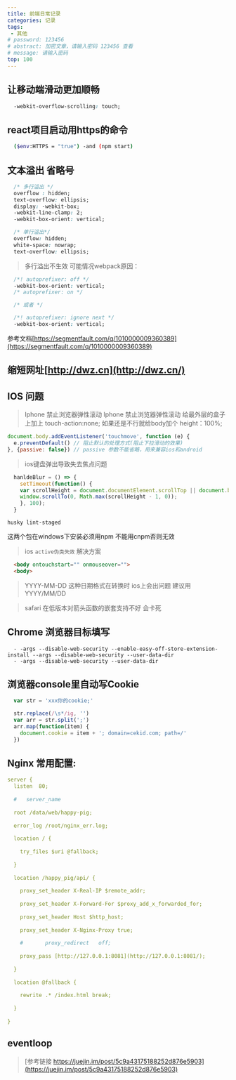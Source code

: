 ```yaml
---
title: 前端日常记录
categories: 记录
tags:
 - 其他
# password: 123456
# abstract: 加密文章，请输入密码 123456 查看
# message: 请输入密码
top: 100
---
```


## 让移动端滑动更加顺畅

```CSS
  -webkit-overflow-scrolling: touch;
```

## react项目启动用https的命令
```bash
  ($env:HTTPS = "true") -and (npm start)
```

## 文本溢出 省略号

```CSS
  /* 多行溢出 */
  overflow : hidden;
  text-overflow: ellipsis;
  display: -webkit-box;
  -webkit-line-clamp: 2;
  -webkit-box-orient: vertical;

  /* 单行溢出*/
  overflow: hidden;
  white-space: nowrap;
  text-overflow: ellipsis;
```

<!-- [webpck HYPERLINK "https://segmentfault.com/q/1010000009360389"是不是不能编译这个属性 HYPERLINK "https://segmentfault.com/q/1010000009360389"-webkit-box-orient: vertical](https://segmentfault.com/q/1010000009360389)需要加上下面这段 -->
> 多行溢出不生效 可能情况webpack原因：
```CSS
  /*! autoprefixer: off */
  -webkit-box-orient: vertical;
  /* autoprefixer: on */

  /* 或者 */

  /*! autoprefixer: ignore next */
  -webkit-box-orient: vertical;
```

参考文档[https://segmentfault.com/q/1010000009360389](https://segmentfault.com/q/1010000009360389)

## 缩短网址[http://dwz.cn](http://dwz.cn/)

## IOS 问题

> Iphone 禁止浏览器弹性滚动
Iphone 禁止浏览器弹性滚动  给最外层的盒子上加上 touch-action:none;
如果还是不行就给body加个 height：100%;

```jsx
document.body.addEventListener('touchmove', function (e) {
  e.preventDefault() // 阻止默认的处理方式(阻止下拉滑动的效果)
}, {passive: false}) // passive 参数不能省略，用来兼容ios和android
```

> ios键盘弹出导致失去焦点问题
```jsx
  hanldeBlur = () => {
    setTimeout(function() {
    var scrollHeight = document.documentElement.scrollTop || document.body.scrollTop || 0;
    window.scrollTo(0, Math.max(scrollHeight - 1, 0));
    }, 100);
  }
```

`husky lint-staged`

这两个包在windows下安装必须用npm 不能用cnpm否则无效

> ios `active伪类失效` 解决方案
```HTML
  <body ontouchstart="" onmouseover="">
  <body>
```

> YYYY-MM-DD 这种日期格式在转换时 ios上会出问题 建议用 YYYY/MM/DD

> safari 在低版本对箭头函数的嵌套支持不好 会卡死


## Chrome 浏览器目标填写
```
  - -args --disable-web-security --enable-easy-off-store-extension-install --args --disable-web-security --user-data-dir
  - -args --disable-web-security --user-data-dir
```

## 浏览器console里自动写Cookie
```javascript
  var str = 'xxx你的cookie;'

  str.replace(/\s*/ig, '')
  var arr = str.split(';')
  arr.map(function(item) {
    document.cookie = item + '; domain=cekid.com; path=/'
  })
```

## Nginx 常用配置:

```yaml
server {
  listen  80;
  
  #   server_name
  
  root /data/web/happy-pig;
  
  error_log /root/nginx_err.log;
  
  location / {
    
    try_files $uri @fallback;
    
  }
  
  location /happy_pig/api/ {
  
    proxy_set_header X-Real-IP $remote_addr;
    
    proxy_set_header X-Forward-For $proxy_add_x_forwarded_for;
    
    proxy_set_header Host $http_host;
    
    proxy_set_header X-Nginx-Proxy true;
    
    #       proxy_redirect   off;
    
    proxy_pass [http://127.0.0.1:8081](http://127.0.0.1:8081/);
    
  }
  
  location @fallback {
  
    rewrite .* /index.html break;
    
  }
  
}
```

## eventloop
> [参考链接 https://juejin.im/post/5c9a43175188252d876e5903](https://juejin.im/post/5c9a43175188252d876e5903)

